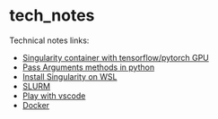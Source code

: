 # tech_notes

Technical notes links:
* [Singularity container with tensorflow/pytorch GPU](/docs/DL-TF-GPU.md)
* [Pass Arguments methods in python](/docs/PassArguementsPython.md)
* [Install Singularity on WSL](/docs/Install-Singularity-on-WSL.md) <!--it must be no space in the file!-->
* [SLURM](/docs/SLURM.md)
* [Play with vscode](/docs/Play-with-vscode.md)
* [Docker](/docs/Docker.md)
